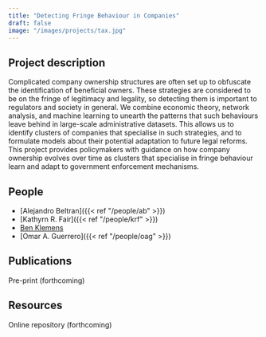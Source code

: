 ```yaml
---
title: "Detecting Fringe Behaviour in Companies"
draft: false
image: "/images/projects/tax.jpg"
---
```



## Project description

Complicated company ownership structures are often set up to obfuscate the identification of beneficial owners.
These strategies are considered to be on the fringe of legitimacy and legality, so detecting them is important to regulators and society in general.
We combine economic theory, network analysis, and machine learning to unearth the patterns that such behaviours leave behind in large-scale administrative datasets.
This allows us to identify clusters of companies that specialise in such strategies, and to formulate models about their potential adaptation to future legal reforms. 
This project provides policymakers with guidance on how company ownership evolves over time as clusters that specialise in fringe behaviour learn and adapt to government enforcement mechanisms. 

## People

* [Alejandro Beltran]({{< ref "/people/ab" >}}) 
* [Kathyrn R. Fair]({{< ref "/people/krf" >}}) 
* [Ben Klemens](https://ben.klemens.org/) 
* [Omar A. Guerrero]({{< ref "/people/oag" >}}) 

## Publications

Pre-print (forthcoming)

## Resources

Online repository (forthcoming)